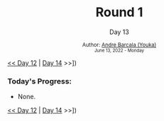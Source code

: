 <div align="center">
	<h1>Round 1</h1>
	<p>Day 13</p>
	<sub>
		Author: <a href="https://github.com/yrnmsk" target="_blank">Andre Barcala (Youka)</a><br /> 
		<small> June 13, 2022 - Monday </small>
	</sub>
</div>

[<< Day 12](day012.md) | [Day 14](day014.md) >>])

### Today's Progress:

- None.

[<< Day 12](day012.md) | [Day 14](day014.md) >>])
